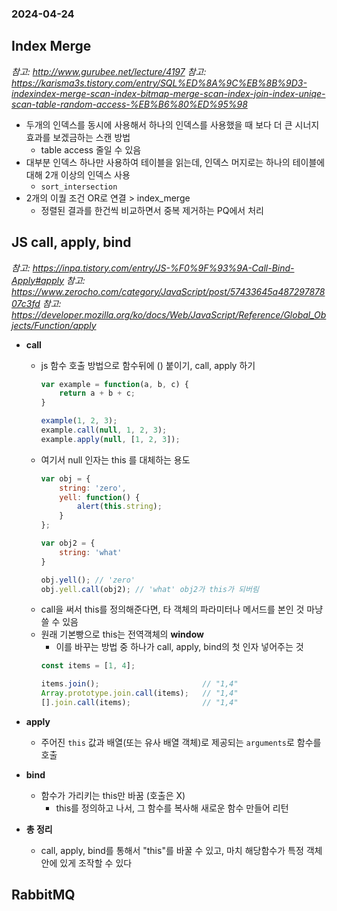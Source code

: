### 2024-04-24

## Index Merge
*참고: http://www.gurubee.net/lecture/4197*
*참고: https://karisma3s.tistory.com/entry/SQL%ED%8A%9C%EB%8B%9D3-indexindex-merge-scan-index-bitmap-merge-scan-index-join-index-uniqe-scan-table-random-access-%EB%B6%80%ED%95%98*
- 두개의 인덱스를 동시에 사용해서 하나의 인덱스를 사용했을 때 보다 더 큰 시너지 효과를 보겠금하는 스캔 방법
  - table access 줄일 수 있음
- 대부분 인덱스 하나만 사용하여 테이블을 읽는데, 인덱스 머지로는 하나의 테이블에 대해 2개 이상의 인덱스 사용
  - `sort_intersection`
- 2개의 이퀄 조건 OR로 연결 > index_merge
  - 정렬된 결과를 한건씩 비교하면서 중복 제거하는 PQ에서 처리

## JS call, apply, bind
*참고: https://inpa.tistory.com/entry/JS-%F0%9F%93%9A-Call-Bind-Apply#apply*
*참고: https://www.zerocho.com/category/JavaScript/post/57433645a48729787807c3fd*
*참고: https://developer.mozilla.org/ko/docs/Web/JavaScript/Reference/Global_Objects/Function/apply*
- **call**
  - js 함수 호출 방법으로 함수뒤에 () 붙이기, call, apply 하기
    ```js
    var example = function(a, b, c) {
        return a + b + c;
    }
    
    example(1, 2, 3);
    example.call(null, 1, 2, 3);
    example.apply(null, [1, 2, 3]);
    ```
  - 여기서 null 인자는 this 를 대체하는 용도
    ```js
    var obj = {
        string: 'zero',
        yell: function() {
            alert(this.string);
        }
    };
    
    var obj2 = {
        string: 'what'
    }
    
    obj.yell(); // 'zero'
    obj.yell.call(obj2); // 'what' obj2가 this가 되버림
    ```
  - call을 써서 this를 정의해준다면, 타 객체의 파라미터나 메서드를 본인 것 마냥 쓸 수 있음
  - 원래 기본빵으로 this는 전역객체의 **window**
    - 이를 바꾸는 방법 중 하나가 call, apply, bind의 첫 인자 넣어주는 것
    ```js
    const items = [1, 4];
    
    items.join();                       // "1,4"
    Array.prototype.join.call(items);   // "1,4"
    [].join.call(items);                // "1,4"
    ```

- **apply**
  - 주어진 `this` 값과 배열(또는 유사 배열 객체)로 제공되는 `arguments`로 함수를 호출

- **bind**
  - 함수가 가리키는 this만 바꿈 (호출은 X)
    - this를 정의하고 나서, 그 함수를 복사해 새로운 함수 만들어 리턴

- **총 정리**
  - call, apply, bind를 통해서 "this"를 바꿀 수 있고, 마치 해당함수가 특정 객체 안에 있게 조작할 수 있다

## RabbitMQ
